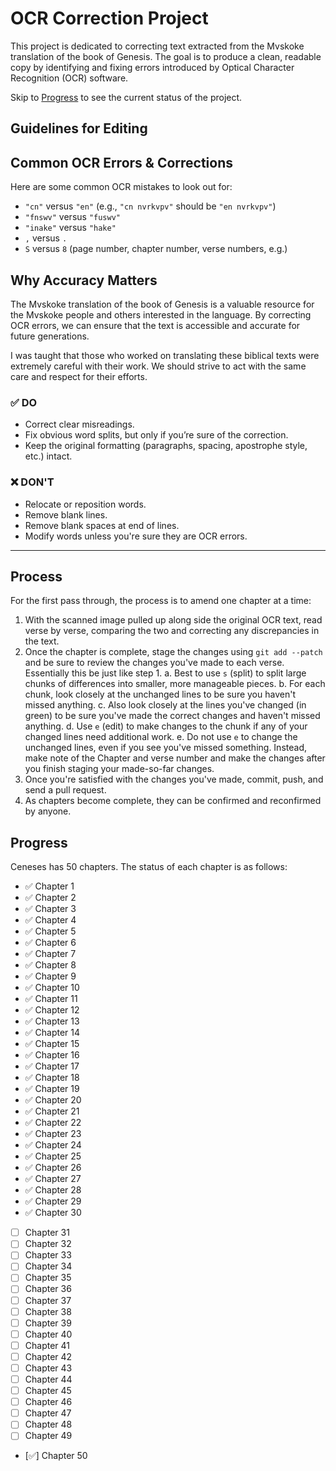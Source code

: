 # OCR Correction Project

This project is dedicated to correcting text extracted from the Mvskoke translation of the book of Genesis. The goal is to produce a clean, readable copy by identifying and fixing errors introduced by Optical Character Recognition (OCR) software.

Skip to [Progress](#progress) to see the current status of the project.

## Guidelines for Editing

## Common OCR Errors & Corrections

Here are some common OCR mistakes to look out for:

- `"cn"` versus `"en"` (e.g., `"cn nvrkvpv"` should be `"en nvrkvpv"`)
- `"fnswv"` versus `"fuswv"`
- `"inake"` versus `"hake"`
- `,` versus `.`
- `S` versus `8` (page number, chapter number, verse numbers, e.g.)

## Why Accuracy Matters

The Mvskoke translation of the book of Genesis is a valuable resource for the Mvskoke people and others interested in the language. By correcting OCR errors, we can ensure that the text is accessible and accurate for future generations.

I was taught that those who worked on translating these biblical texts were extremely careful with their work. We should strive to act with the same care and respect for their efforts.

### ✅ DO
- Correct clear misreadings.
- Fix obvious word splits, but only if you’re sure of the correction.
- Keep the original formatting (paragraphs, spacing, apostrophe style, etc.) intact.

### ❌ DON'T
- Relocate or reposition words.
- Remove blank lines.
- Remove blank spaces at end of lines.
- Modify words unless you're sure they are OCR errors.

---

## Process

For the first pass through, the process is to amend one chapter at a time:

1. With the scanned image pulled up along side the original OCR text, read
   verse by verse, comparing the two and correcting any discrepancies in the
   text.
2. Once the chapter is complete, stage the changes using `git add --patch` and
   be sure to review the changes you've made to each verse. Essentially this
   be just like step 1.
      a. Best to use `s` (split) to split large chunks of differences into
         smaller, more manageable pieces.
      b. For each chunk, look closely at the unchanged lines to be sure you
         haven't missed anything.
      c. Also look closely at the lines you've changed (in green) to be sure
         you've made the correct changes and haven't missed anything.
      d. Use `e` (edit) to make changes to the chunk if any of your changed lines
         need additional work.
      e. Do not use `e` to change the unchanged lines, even if you see you've
         missed something. Instead, make note of the Chapter and verse number
         and make the changes after you finish staging your made-so-far changes.
3. Once you're satisfied with the changes you've made, commit, push, and send
   a pull request.
4. As chapters become complete, they can be confirmed and reconfirmed by anyone.

## Progress

Ceneses has 50 chapters. The status of each chapter is as follows:

- ✅ Chapter 1
- ✅ Chapter 2
- ✅ Chapter 3
- ✅ Chapter 4
- ✅ Chapter 5
- ✅ Chapter 6
- ✅ Chapter 7
- ✅ Chapter 8
- ✅ Chapter 9
- ✅ Chapter 10
- ✅ Chapter 11
- ✅ Chapter 12
- ✅ Chapter 13
- ✅ Chapter 14
- ✅ Chapter 15
- ✅ Chapter 16
- ✅ Chapter 17
- ✅ Chapter 18
- ✅ Chapter 19
- ✅ Chapter 20
- ✅ Chapter 21
- ✅ Chapter 22
- ✅ Chapter 23
- ✅ Chapter 24
- ✅ Chapter 25
- ✅ Chapter 26
- ✅ Chapter 27
- ✅ Chapter 28
- ✅ Chapter 29
- ✅ Chapter 30
- [ ] Chapter 31
- [ ] Chapter 32
- [ ] Chapter 33
- [ ] Chapter 34
- [ ] Chapter 35
- [ ] Chapter 36
- [ ] Chapter 37
- [ ] Chapter 38
- [ ] Chapter 39
- [ ] Chapter 40
- [ ] Chapter 41
- [ ] Chapter 42
- [ ] Chapter 43
- [ ] Chapter 44
- [ ] Chapter 45
- [ ] Chapter 46
- [ ] Chapter 47
- [ ] Chapter 48
- [ ] Chapter 49
- [✅] Chapter 50
